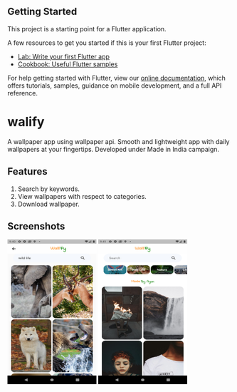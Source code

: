 ## Getting Started

This project is a starting point for a Flutter application.

A few resources to get you started if this is your first Flutter project:

- [Lab: Write your first Flutter app](https://flutter.dev/docs/get-started/codelab)
- [Cookbook: Useful Flutter samples](https://flutter.dev/docs/cookbook)

For help getting started with Flutter, view our
[online documentation](https://flutter.dev/docs), which offers tutorials,
samples, guidance on mobile development, and a full API reference.

# walify

A wallpaper app using wallpaper api. Smooth and lightweight app with daily wallpapers at your fingertips. Developed under Made in India campaign.

## Features
1. Search by keywords.
2. View wallpapers with respect to categories.
3. Download wallpaper.

## Screenshots


<img src="Screenshot_1599365455.png" alt="Categories" height="325" width="200"/>    <img src="Screenshot_1599365476.png" alt="Home Screen" height="325" width="200"/>



